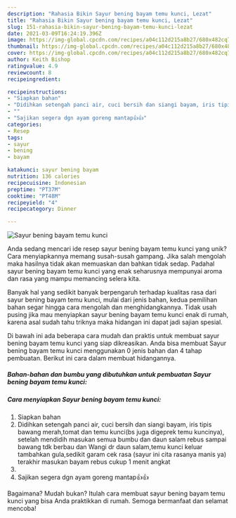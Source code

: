 ```yaml
---
description: "Rahasia Bikin Sayur bening bayam temu kunci, Lezat"
title: "Rahasia Bikin Sayur bening bayam temu kunci, Lezat"
slug: 151-rahasia-bikin-sayur-bening-bayam-temu-kunci-lezat
date: 2021-03-09T16:24:19.396Z
image: https://img-global.cpcdn.com/recipes/a04c112d215a8b27/680x482cq70/sayur-bening-bayam-temu-kunci-foto-resep-utama.jpg
thumbnail: https://img-global.cpcdn.com/recipes/a04c112d215a8b27/680x482cq70/sayur-bening-bayam-temu-kunci-foto-resep-utama.jpg
cover: https://img-global.cpcdn.com/recipes/a04c112d215a8b27/680x482cq70/sayur-bening-bayam-temu-kunci-foto-resep-utama.jpg
author: Keith Bishop
ratingvalue: 4.9
reviewcount: 8
recipeingredient:

recipeinstructions:
- "Siapkan bahan"
- "Didihkan setengah panci air, cuci bersih dan siangi bayam, iris tipis bawang merah,tomat dan temu kunci(bs juga digeprek temu kuncinya), setelah mendidih masukan semua bumbu dan daun salam rebus sampai bawang tdk berbau dan Wangi dr daun salam,temu kunci keluar tambahkan gula,sedikit garam cek rasa (sayur ini cita rasanya manis ya) terakhir masukan bayam rebus cukup 1 menit angkat"
- ""
- "Sajikan segera dgn ayam goreng mantap👍👍"
categories:
- Resep
tags:
- sayur
- bening
- bayam

katakunci: sayur bening bayam 
nutrition: 136 calories
recipecuisine: Indonesian
preptime: "PT37M"
cooktime: "PT48M"
recipeyield: "4"
recipecategory: Dinner

---
```



![Sayur bening bayam temu kunci](https://img-global.cpcdn.com/recipes/a04c112d215a8b27/680x482cq70/sayur-bening-bayam-temu-kunci-foto-resep-utama.jpg)

Anda sedang mencari ide resep sayur bening bayam temu kunci yang unik? Cara menyiapkannya memang susah-susah gampang. Jika salah mengolah maka hasilnya tidak akan memuaskan dan bahkan tidak sedap. Padahal sayur bening bayam temu kunci yang enak seharusnya mempunyai aroma dan rasa yang mampu memancing selera kita.



Banyak hal yang sedikit banyak berpengaruh terhadap kualitas rasa dari sayur bening bayam temu kunci, mulai dari jenis bahan, kedua pemilihan bahan segar hingga cara mengolah dan menghidangkannya. Tidak usah pusing jika mau menyiapkan sayur bening bayam temu kunci enak di rumah, karena asal sudah tahu triknya maka hidangan ini dapat jadi sajian spesial.


Di bawah ini ada beberapa cara mudah dan praktis untuk membuat sayur bening bayam temu kunci yang siap dikreasikan. Anda bisa membuat Sayur bening bayam temu kunci menggunakan 0 jenis bahan dan 4 tahap pembuatan. Berikut ini cara dalam membuat hidangannya.

<!--inarticleads1-->

##### Bahan-bahan dan bumbu yang dibutuhkan untuk pembuatan Sayur bening bayam temu kunci:





<!--inarticleads2-->

##### Cara menyiapkan Sayur bening bayam temu kunci:

1. Siapkan bahan
1. Didihkan setengah panci air, cuci bersih dan siangi bayam, iris tipis bawang merah,tomat dan temu kunci(bs juga digeprek temu kuncinya), setelah mendidih masukan semua bumbu dan daun salam rebus sampai bawang tdk berbau dan Wangi dr daun salam,temu kunci keluar tambahkan gula,sedikit garam cek rasa (sayur ini cita rasanya manis ya) terakhir masukan bayam rebus cukup 1 menit angkat
1. 
1. Sajikan segera dgn ayam goreng mantap👍👍




Bagaimana? Mudah bukan? Itulah cara membuat sayur bening bayam temu kunci yang bisa Anda praktikkan di rumah. Semoga bermanfaat dan selamat mencoba!
